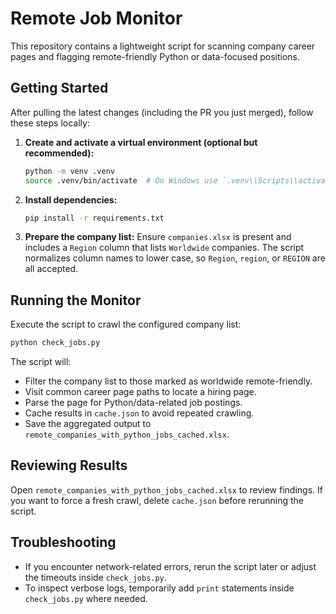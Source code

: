 # Remote Job Monitor

This repository contains a lightweight script for scanning company career pages and flagging remote-friendly Python or data-focused positions.

## Getting Started

After pulling the latest changes (including the PR you just merged), follow these steps locally:

1. **Create and activate a virtual environment (optional but recommended):**
   ```bash
   python -m venv .venv
   source .venv/bin/activate  # On Windows use `.venv\\Scripts\\activate`
   ```
2. **Install dependencies:**
   ```bash
   pip install -r requirements.txt
   ```
3. **Prepare the company list:**
   Ensure `companies.xlsx` is present and includes a `Region` column that lists `Worldwide` companies. The script normalizes column names to lower case, so `Region`, `region`, or `REGION` are all accepted.

## Running the Monitor

Execute the script to crawl the configured company list:

```bash
python check_jobs.py
```

The script will:

- Filter the company list to those marked as worldwide remote-friendly.
- Visit common career page paths to locate a hiring page.
- Parse the page for Python/data-related job postings.
- Cache results in `cache.json` to avoid repeated crawling.
- Save the aggregated output to `remote_companies_with_python_jobs_cached.xlsx`.

## Reviewing Results

Open `remote_companies_with_python_jobs_cached.xlsx` to review findings. If you want to force a fresh crawl, delete `cache.json` before rerunning the script.

## Troubleshooting

- If you encounter network-related errors, rerun the script later or adjust the timeouts inside `check_jobs.py`.
- To inspect verbose logs, temporarily add `print` statements inside `check_jobs.py` where needed.

